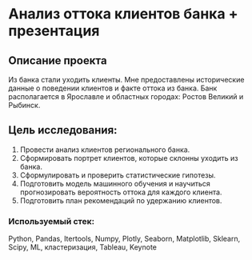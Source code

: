 # Анализ оттока клиентов банка + презентация

## Описание проекта

Из банка стали уходить клиенты. Мне предоставлены исторические данные о поведении клиентов и факте оттока из банка. Банк располагается в Ярославле и областных городах: Ростов Великий и Рыбинск.

## Цель исследования:

1. Провести анализ клиентов регионального банка. 
2. Сформировать портрет клиентов, которые склонны уходить из банка. 
3. Сформулировать и проверить статистические гипотезы.
4. Подготовить модель машинного обучения и научиться прогнозировать вероятность оттока для каждого клиента.
5. Подготовить план рекомендаций по удержанию клиентов.

### Используемый стек: 
Python, Pandas, Itertools, Numpy, Plotly, Seaborn, Matplotlib, Sklearn, Scipy, ML, кластеризация, Tableau, Keynote
